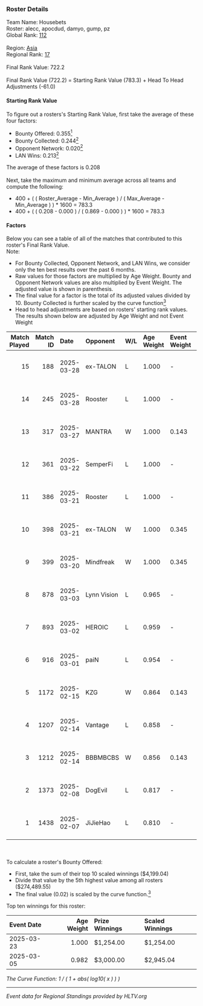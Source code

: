 ### Roster Details<br />
Team Name: Housebets<br />
Roster: alecc, apocdud, damyo, gump, pz<br />
Global Rank: [112](../../standings_global_2025_04_07.md)<br />
<br />
Region: [Asia]( ../../standings_asia_2025_04_07.md)<br />
Regional Rank: [17]( ../../standings_asia_2025_04_07.md)<br />
<br />
Final Rank Value:  722.2<br />
<br />
Final Rank Value (722.2) = Starting Rank Value (783.3) + Head To Head Adjustments (-61.0)<br />

#### Starting Rank Value<br />
To figure out a rosters's Starting Rank Value, first take the average of these four factors:<br />
- Bounty Offered: 0.355[<sup>1</sup>](#table2)
- Bounty Collected: 0.244[<sup>2</sup>](#table1)
- Opponent Network: 0.020[<sup>2</sup>](#table1)
- LAN Wins: 0.213[<sup>2</sup>](#table1)

The average of these factors is 0.208<br />
<br />
Next, take the maximum and minimum average across all teams and compute the following:<br />
- 400 + ( ( Roster_Average - Min_Average ) / ( Max_Average - Min_Average ) ) * 1600 = 783.3
- 400 + ( ( 0.208 - 0.000 ) / ( 0.869 - 0.000 ) ) * 1600 = 783.3


#### Factors<br />
Below you can see a table of all of the matches that contributed to this roster's Final Rank Value.<br />
Note:<br />

- For Bounty Collected, Opponent Network, and LAN Wins, we consider only the ten best results over the past 6 months.
- Raw values for those factors are multiplied by Age Weight. Bounty and Opponent Network values are also multiplied by Event Weight. The adjusted value is shown in parenthesis.
- The final value for a factor is the total of its adjusted values divided by 10. Bounty Collected is further scaled by the curve function[<sup>3</sup>](#curveFunction)
- Head to head adjustments are based on rosters' starting rank values. The results shown below are adjusted by Age Weight and not Event Weight
<span id="table1"></span><br />


| Match Played | Match ID | Date       | Opponent    | W/L | Age Weight | Event Weight | Bounty Collected | Opponent Network | LAN Wins  | H2H Adj. | Roster                                |
| -: | -: | :- | :- | :- | :- | :- | :- | :- | :- | -: | :- |
|           15 |      188 | 2025-03-28 | ex-TALON    | L   | 1.000      | -            | -                | -                | -         |    -8.47 | alecc, apocdud, damyo, gump, pz       |
|           14 |      245 | 2025-03-28 | Rooster     | L   | 1.000      | -            | -                | -                | -         |   -12.95 | alecc, apocdud, damyo, gump, pz       |
|           13 |      317 | 2025-03-27 | MANTRA      | W   | 1.000      | 0.143        | 0.000 (0.000)    | 0.204 (0.029)    | 0 (0.000) |     8.49 | alecc, apocdud, damyo, pz, yourwombat |
|           12 |      361 | 2025-03-22 | SemperFi    | L   | 1.000      | -            | -                | -                | -         |    -7.76 | apocdud, BRACE, damyo, pz, yourwombat |
|           11 |      386 | 2025-03-21 | Rooster     | L   | 1.000      | -            | -                | -                | -         |   -13.48 | apocdud, BRACE, damyo, pz, yourwombat |
|           10 |      398 | 2025-03-21 | ex-TALON    | W   | 1.000      | 0.345        | 0.011 (0.004)    | 0.377 (0.130)    | 1 (1.000) |    22.16 | apocdud, BRACE, damyo, pz, yourwombat |
|            9 |      399 | 2025-03-20 | Mindfreak   | W   | 1.000      | 0.345        | 0.011 (0.004)    | 0.073 (0.025)    | 1 (1.000) |    11.99 | apocdud, BRACE, damyo, pz, yourwombat |
|            8 |      878 | 2025-03-03 | Lynn Vision | L   | 0.965      | -            | -                | -                | -         |   -10.55 | apocdud, BRACE, damyo, pz, yourwombat |
|            7 |      893 | 2025-03-02 | HEROIC      | L   | 0.959      | -            | -                | -                | -         |    -4.26 | apocdud, BRACE, damyo, pz, yourwombat |
|            6 |      916 | 2025-03-01 | paiN        | L   | 0.954      | -            | -                | -                | -         |    -0.38 | apocdud, BRACE, damyo, pz, yourwombat |
|            5 |     1172 | 2025-02-15 | KZG         | W   | 0.864      | 0.143        | 0.000 (0.000)    | 0.146 (0.018)    | 0 (0.000) |     7.28 | apocdud, BRACE, damyo, pz, yourwombat |
|            4 |     1207 | 2025-02-14 | Vantage     | L   | 0.858      | -            | -                | -                | -         |   -20.65 | apocdud, BRACE, damyo, pz, yourwombat |
|            3 |     1212 | 2025-02-14 | BBBMBCBS    | W   | 0.856      | 0.143        | 0.000 (0.000)    | 0.000 (0.000)    | 0 (0.000) |     3.32 | apocdud, BRACE, damyo, pz, yourwombat |
|            2 |     1373 | 2025-02-08 | DogEvil     | L   | 0.817      | -            | -                | -                | -         |   -18.27 | apocdud, BRACE, damyo, pz, SkulL      |
|            1 |     1438 | 2025-02-07 | JiJieHao    | L   | 0.810      | -            | -                | -                | -         |   -17.49 | apocdud, BRACE, damyo, pz, yourwombat |

<br />
<span id="table2"></span><br />
To calculate a roster's Bounty Offered:<br />

- First, take the sum of their top 10 scaled winnings ($4,199.04)
- Divide that value by the 5th highest value among all rosters ($274,489.55)
- The final value (0.02) is scaled by the curve function.[<sup>3</sup>](#curveFunction)

Top ten winnings for this roster:<br />

| Event Date | Age Weight | Prize Winnings | Scaled Winnings |
| :- | -: | :- | :- |
| 2025-03-23 |      1.000 | $1,254.00      | $1,254.00       |
| 2025-03-05 |      0.982 | $3,000.00      | $2,945.04       |


<span id="curveFunction"></span>_The Curve Function: 1 / ( 1 + abs( log10( x ) ) )_<br />

---
_Event data for Regional Standings provided by HLTV.org_<br />
